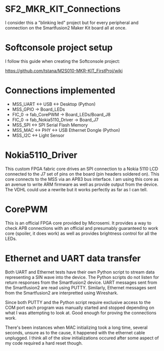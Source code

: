 # SF2_MKR_KIT_Connections
I consider this a "blinking led" project but for every peripheral and connection on the Smartfusion2 Maker Kit board all at once.

# Softconsole project setup
I follow this guide when creating the Softconsole project:

https://github.com/tstana/M2S010-MKR-KIT_FirstProj/wiki

# Connections implemented

* MSS_UART <-> USB <-> Desktop (Python)
* MSS_GPIO -> Board_LEDs
* FIC_0 -> fab_CorePWM -> Board_LEDs/Board_J8
* FIC_0 -> fab_Nokia5110_Driver -> Board_J7
* MSS_SPI <-> SPI Serial Flash Memory
* MSS_MAC <-> PHY <-> USB Ethernet Dongle (Python)
* MSS_I2C <-> Light Sensor

# Nokia5110_Driver

This custom FPGA fabric core drives an SPI connection to a Nokia 5110 LCD connected to the J7 set of pins on the board (pin headers soldered on). This core connects to the MSS via an APB3 bus interface. I am using this core as an avenue to write ARM firmware as well as provide output from the device. The VDHL could use a rewrite but it works perfectly as far as I can tell.

# CorePWM

This is an official FPGA core provided by Microsemi. It provides a way to check APB connections with an official and presumably guaranteed to work core (spoiler, it does work) as well as provides brightness control for all the LEDs.

# Ethernet and UART data transfer

Both UART and Ethernet tests have their own Python script to stream data representing a SIN wave into the device. The Python scripts do not listen for return responses from the Smartfusion2 device. UART messages sent from the Smartfusion2 are read using PUTTY. Similarly, Ethernet messages sent from the Smartfusion2 are interpretted using Wireshark.

Since both PUTTY and the Python script require exclusive access to the COM port each program was manually started and stopped depending on what I was attempting to look at. Good enough for proving the connections work.

There's been instances when MAC initializing took a long time, several seconds, unsure as to the cause, it happened with the ethernet cable unplugged. I think all of the slow initializations occured after some aspect of my code required a hard reset though.
